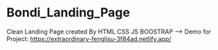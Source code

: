 # Bondi_Landing_Page
Clean Landing Page created By HTML CSS JS BOOSTRAP  -->  Demo for Project: https://extraordinary-fenglisu-3f84ad.netlify.app/

